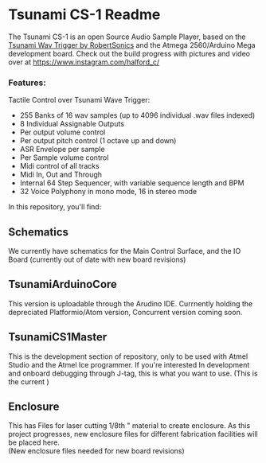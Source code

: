 
# Tsunami CS-1 Readme

The Tsunami CS-1 is an open Source Audio Sample Player, based on the [Tsunami Wav Trigger by RobertSonics](https://robertsonics.com/tsunami/) and the Atmega 2560/Arduino Mega development board. 
Check out the build progress with pictures and video over at https://www.instagram.com/halford_c/

### Features:
 Tactile Control over Tsunami Wave Trigger:
- 255 Banks of 16  wav samples (up to 4096 individual .wav files indexed)
- 8 Individual Assignable Outputs
- Per output volume control
- Per output pitch control (1 octave up and down)
- ASR Envelope per sample
- Per Sample volume control
- Midi control of all tracks
- Midi In, Out and Through
 - Internal 64 Step Sequencer, with variable sequence length and BPM
 - 32 Voice Polyphony in mono mode, 16 in stereo mode


In this repository, you'll find:
## Schematics
We currently have schematics for the Main Control Surface, and the IO Board
(currently out of date with new board revisions)
## TsunamiArduinoCore
This version is uploadable through the Arudino IDE. Currnently holding the depreciated Platformio/Atom version, Concurrent version coming soon.  
## TsunamiCS1Master
This is the development section of repository, only to be used with Atmel Studio and the Atmel Ice programmer. If you're interested In development and onboard debugging through J-tag, this is what you want to use.
(This is the current )
## Enclosure
This has Files for laser cutting 1/8th " material to create enclosure. 
As this project progresses, new enclosure files for different fabrication facilities will be placed here.  
(New enclosure files needed for new board revisions)
